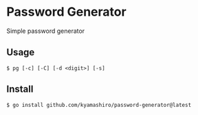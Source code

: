 # Password Generator

Simple password generator

## Usage

```
$ pg [-c] [-C] [-d <digit>] [-s]
```

## Install

```sh
$ go install github.com/kyamashiro/password-generator@latest
```
